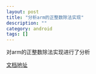 ```yaml
---
layout: post 
title: "分析arm的正整数除法实现"
description: ""
category: android
tags: []
---
```


对arm的正整数除法实现进行了分析

[文档地址](http://pan.baidu.com/s/1sjQChdF)

